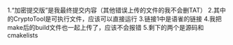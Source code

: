 1.“加密提交版”是我最终提交内容（其他错误上传的文件的我不会删TAT）
2.其中的CryptoTool是可执行文件，应该可以直接运行
3.链接1中是语雀的链接
4.我把make后的build文件也一起上传了，应该不会报错
5.剩下的两个是源码和cmakelists
